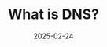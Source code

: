 ---
title: "What is DNS?"
date: 2025-02-24
modify_date: 2025-02-24
tags: network
redirect_to:
  - /2025/02/24/meeting
---